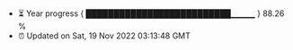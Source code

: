 - ⏳ Year progress { ██████████████████████████▁▁▁▁ } 88.26 %
- ⏰ Updated on Sat, 19 Nov 2022 03:13:48 GMT

